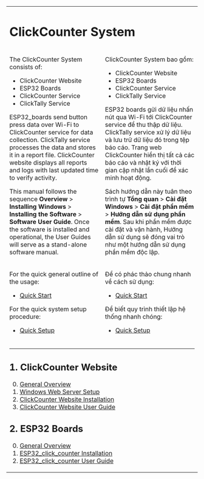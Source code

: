 <table style="border-style: none">
<tr style="border-style: none">
<td colspan=2 valign="top" style="border-style: none">

# ClickCounter System

</td>
</tr>
<tr style="border-style: none">
<td valign="top" width="50%" style="border-style: none">

The ClickCounter System consists of:

- ClickCounter Website
- ESP32 Boards
- ClickCounter Service
- ClickTally Service

ESP32_boards send button press data over Wi-Fi to ClickCounter service for data collection. ClickTally service processes the data and stores it in a report file. ClickCounter website displays all reports and logs with last updated time to verify activity.

This manual follows the sequence __Overview__ > __Installing Windows__ > __Installing the Software__ > __Software User Guide__. Once the software is installed and operational, the User Guides will serve as a stand-alone software manual.

</td>
<td valign="top" width="50%" style="border-style: none">

ClickCounter System bao gồm:

- ClickCounter Website
- ESP32 Boards
- ClickCounter Service
- ClickTally Service

ESP32 boards gửi dữ liệu nhấn nút qua Wi-Fi tới ClickCounter service để thu thập dữ liệu. ClickTally service xử lý dữ liệu và lưu trữ dữ liệu đó trong tệp báo cáo. Trang web ClickCounter hiển thị tất cả các báo cáo và nhật ký với thời gian cập nhật lần cuối để xác minh hoạt động.

Sách hướng dẫn này tuân theo trình tự __Tổng quan__ > __Cài đặt Windows__ > __Cài đặt phần mềm__ > __Hướng dẫn sử dụng phần mềm__. Sau khi phần mềm được cài đặt và vận hành, Hướng dẫn sử dụng sẽ đóng vai trò như một hướng dẫn sử dụng phần mềm độc lập.

</td>
</tr>
<tr style="border-style: none">
<td valign="top" width="50%" style="border-style: none">

For the quick general outline of the usage:

- [Quick Start](Quick%20Start.md)

For the quick system setup procedure:

- [Quick Setup](Quick%20Setup.md)

</td>
<td valign="top" width="50%" style="border-style: none">

Để có phác thảo chung nhanh về cách sử dụng:

- [Quick Start](Quick%20Start.md)

Để biết quy trình thiết lập hệ thống nhanh chóng:

- [Quick Setup](Quick%20Setup.md)

</td>
</tr>

</td>
</tr>
<tr style="border-style: none">
<td colspan=2 valign="top" width="100%" style="border-style: none">

---

## 1. ClickCounter Website

0. [General Overview](1.%20ClickCounter%20Website/0.%20General%20Overview.md)
1. [Windows Web Server Setup](1.%20ClickCounter%20Website/1.%20Windows%20Web%20Server%20Setup.md)
2. [ClickCounter Website Installation](1.%20ClickCounter%20Website/2.%20ClickCounter%20Website%20Installation.md)
3. [ClickCounter Website User Guide](1.%20ClickCounter%20Website/3.%20ClickCounter%20Website%20User%20Guide.md)

## 2. ESP32 Boards

0. [General Overview](2.%20ESP32%20Boards/0.%20General%20Overview.md)
1. [ESP32_click_counter Installation](2.%20ESP32%20Boards/1.%20ESP32_click_counter%20Installation.md)
2. [ESP32_click_counter User Guide](2.%20ESP32%20Boards/2.%20ESP32_click_counter%20User%20Guide.md)


</td>
</tr>
</table>
